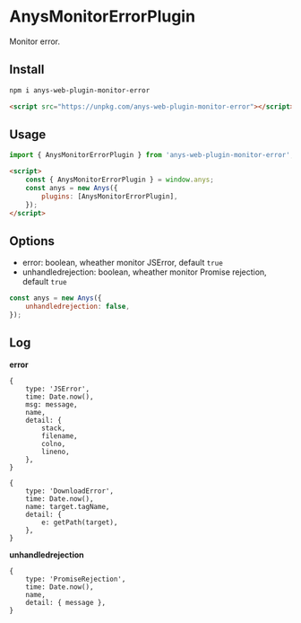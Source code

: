 # AnysMonitorErrorPlugin

Monitor error.

## Install

```sh
npm i anys-web-plugin-monitor-error
```

```html
<script src="https://unpkg.com/anys-web-plugin-monitor-error"></script>
```

## Usage

```js
import { AnysMonitorErrorPlugin } from 'anys-web-plugin-monitor-error';
```

```html
<script>
    const { AnysMonitorErrorPlugin } = window.anys;
    const anys = new Anys({
        plugins: [AnysMonitorErrorPlugin],
    });
</script>
```

## Options

- error: boolean, wheather monitor JSError, default `true`
- unhandledrejection: boolean, wheather monitor Promise rejection, default `true`

```js
const anys = new Anys({
    unhandledrejection: false,
});
```

## Log

**error**

```
{
    type: 'JSError',
    time: Date.now(),
    msg: message,
    name,
    detail: {
        stack,
        filename,
        colno,
        lineno,
    },
}
```

```
{
    type: 'DownloadError',
    time: Date.now(),
    name: target.tagName,
    detail: {
        e: getPath(target),
    },
}
```

**unhandledrejection**

```
{
    type: 'PromiseRejection',
    time: Date.now(),
    name,
    detail: { message },
}
```
